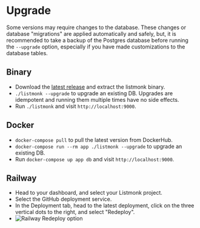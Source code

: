 # Upgrade

Some versions may require changes to the database. These changes or database "migrations" are applied automatically and safely, but, it is recommended to take a backup of the Postgres database before running the `--upgrade` option, especially if you have made customizations to the database tables.

## Binary
- Download the [latest release](https://github.com/knadh/listmonk/releases) and extract the listmonk binary.
- `./listmonk --upgrade` to upgrade an existing DB. Upgrades are idempotent and running them multiple times have no side effects.
- Run `./listmonk` and visit `http://localhost:9000`.

## Docker

- `docker-compose pull` to pull the latest version from DockerHub.
- `docker-compose run --rm app ./listmonk --upgrade` to upgrade an existing DB.
- Run `docker-compose up app db` and visit `http://localhost:9000`.

## Railway
- Head to your dashboard, and select your Listmonk project.
- Select the GitHub deployment service.
- In the Deployment tab, head to the latest deployment, click on the three vertical dots to the right, and select "Redeploy".
- ![Railway Redeploy option](https://user-images.githubusercontent.com/55474996/226517149-6dc512d5-f862-46f7-a57d-5e55b781ff53.png)
